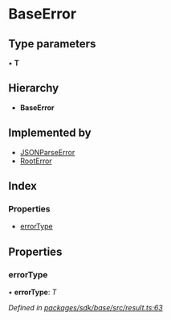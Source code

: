 # BaseError

## Type parameters

▪ **T**

## Hierarchy

* **BaseError**

## Implemented by

* [JSONParseError]()
* [RootError]()

## Index

### Properties

* [errorType]()

## Properties

### errorType

• **errorType**: _T_

_Defined in_ [_packages/sdk/base/src/result.ts:63_](https://github.com/celo-org/celo-monorepo/blob/master/packages/sdk/base/src/result.ts#L63)


